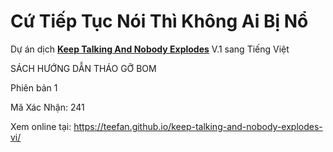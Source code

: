 # Cứ Tiếp Tục Nói Thì Không Ai Bị Nổ
Dự án dịch **[Keep Talking And Nobody Explodes](http://store.steampowered.com/app/341800/Keep_Talking_and_Nobody_Explodes/)** V.1 sang Tiếng Việt

SÁCH HƯỚNG DẪN THÁO GỠ BOM

Phiên bản 1

Mã Xác Nhận: 241

Xem online tại: https://teefan.github.io/keep-talking-and-nobody-explodes-vi/
